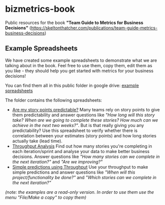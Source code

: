 # bizmetrics-book
Public resources for the book **"Team Guide to Metrics for Business Decisions"** (https://skeltonthatcher.com/publications/team-guide-metrics-business-decisions)

## Example Spreadsheets
We have created some example spreadsheets to demonstrate what we are talking about in the book. Feel free to use them, copy them, edit them as you like - they should help you get started with metrics for your business decisions!

You can find them all in this public folder in google drive: [example spreadsheets](https://drive.google.com/open?id=0B2p8TYBgYF-MSkx2ZUt6SGxTY3c) 

The folder contains the following spreadsheets:
* [Are my story points predictable?](https://drive.google.com/open?id=1rfrr9ZoUjlIQS8hxCKjTx9r9ndvwcDZ9zHgd_T17rIE) Many teams rely on story points to give them predictability and answer questions like _"How long will this story take? When are we going to complete these stories? How much can we achieve in the next two weeks?"_. But is that really giving you any predictability? Use this spreadsheet to verify whether there is correlation between your estimates (story points) and how long stories actually take (lead time). 
* [Throughput Analysis](https://drive.google.com/open?id=1JyTEYg3vIh0OoPM_TSwzPNGn_cXYGsBMFXT2SnF5Tg0) Find out how many stories you're completing in each iteration/sprint and analyse your data to make better business decisions. Answer questions like _"How many stories can we complete in the next iteration?"_ and _"Are we improving?"_
* [Simple predictions using Throughput](https://drive.google.com/open?id=13NdAyShAsAuKZZFITg2w3dznQN6wTHIyW7vkhmtmdPQ) Use your throughput to make simple predictions and answer questions like _"When will this project/functionality be done?"_ and _"Which stories can we complete in the next iteration?"_

_(note: the examples are a read-only version. In order to use them use the menu "File/Make a copy" to copy them)_
